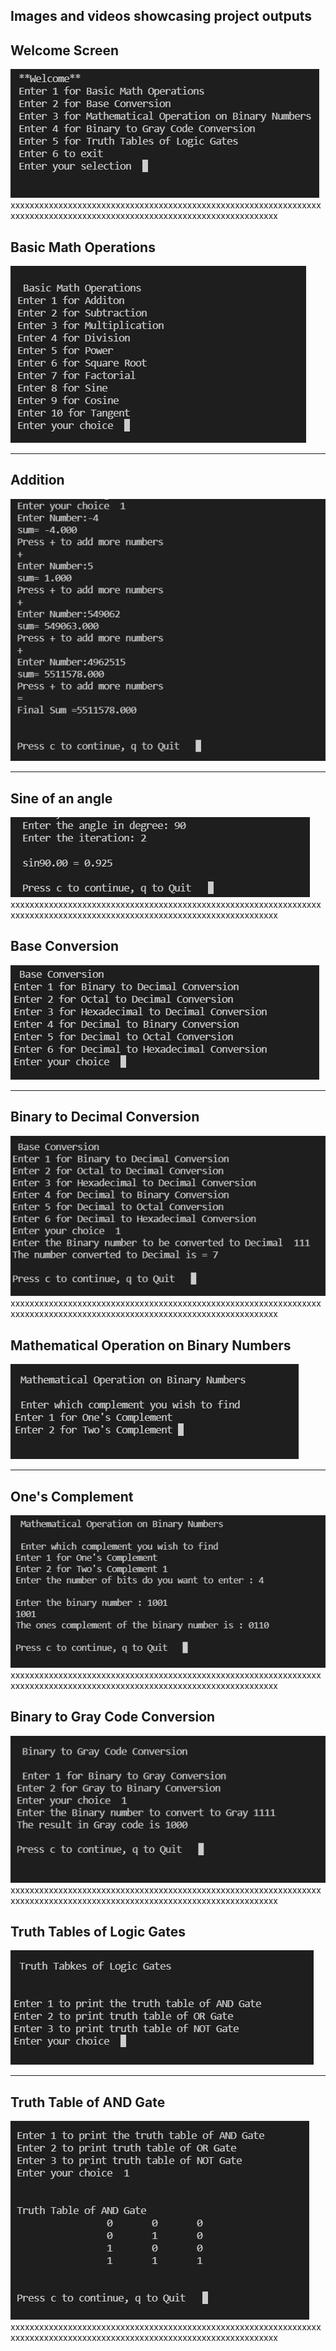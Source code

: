 ## Images and videos showcasing project outputs
## Welcome Screen
![Welcome Screen](2022-02-12-15-39-44.png)
xxxxxxxxxxxxxxxxxxxxxxxxxxxxxxxxxxxxxxxxxxxxxxxxxxxxxxxxxxxxxxxxxxxxxxxxxxxxxxxxxxxxxxxxxxxxxxxxxxxxxxxxxxxxxxxxxxxxxxxxx
## Basic Math Operations
![Basic Math Operations](2022-02-12-15-40-39.png)

-------------------------------------------------------------------------------------------------------------------------
## Addition
![Addition](2022-02-12-15-42-56.png)

-------------------------------------------------------------------------------------------------------------------------
## Sine of an angle
![Sine](2022-02-12-15-44-20.png)
xxxxxxxxxxxxxxxxxxxxxxxxxxxxxxxxxxxxxxxxxxxxxxxxxxxxxxxxxxxxxxxxxxxxxxxxxxxxxxxxxxxxxxxxxxxxxxxxxxxxxxxxxxxxxxxxxxxxxxxxx
## Base Conversion
![Base Conversion](2022-02-12-15-49-34.png)

-------------------------------------------------------------------------------------------------------------------------
## Binary to Decimal Conversion
![Binary to Decimal Conversion](2022-02-12-15-50-17.png)
xxxxxxxxxxxxxxxxxxxxxxxxxxxxxxxxxxxxxxxxxxxxxxxxxxxxxxxxxxxxxxxxxxxxxxxxxxxxxxxxxxxxxxxxxxxxxxxxxxxxxxxxxxxxxxxxxxxxxxxxx
## Mathematical Operation on Binary Numbers
![Mathematical Operation on Binary Numbers](2022-02-12-15-54-47.png)

-------------------------------------------------------------------------------------------------------------------------
## One's Complement
![One's Complement](2022-02-12-15-56-40.png)
xxxxxxxxxxxxxxxxxxxxxxxxxxxxxxxxxxxxxxxxxxxxxxxxxxxxxxxxxxxxxxxxxxxxxxxxxxxxxxxxxxxxxxxxxxxxxxxxxxxxxxxxxxxxxxxxxxxxxxxxx
## Binary to Gray Code Conversion
![Binary to Gray Code Conversion](2022-02-12-16-02-31.png)
xxxxxxxxxxxxxxxxxxxxxxxxxxxxxxxxxxxxxxxxxxxxxxxxxxxxxxxxxxxxxxxxxxxxxxxxxxxxxxxxxxxxxxxxxxxxxxxxxxxxxxxxxxxxxxxxxxxxxxxxx
## Truth Tables of Logic Gates
![Truth Tables of Logic Gates](2022-02-12-16-11-29.png)

-------------------------------------------------------------------------------------------------------------------------
## Truth Table of AND Gate
![Truth Table of AND Gate](2022-02-12-16-15-43.png)
xxxxxxxxxxxxxxxxxxxxxxxxxxxxxxxxxxxxxxxxxxxxxxxxxxxxxxxxxxxxxxxxxxxxxxxxxxxxxxxxxxxxxxxxxxxxxxxxxxxxxxxxxxxxxxxxxxxxxxxxx
